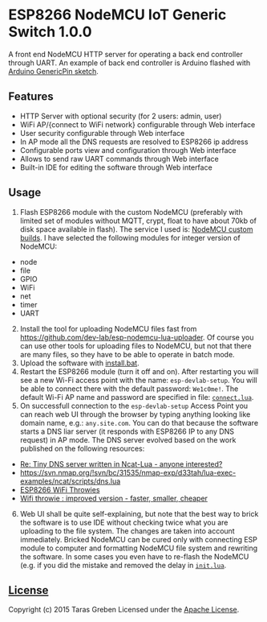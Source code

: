 # ESP8266 NodeMCU IoT Generic Switch 1.0.0
A front end NodeMCU HTTP server for operating a back end controller through UART. An example of back end controller is Arduino flashed with [Arduino GenericPin sketch](https://github.com/dev-lab/arduino-generic-pin).

## Features
* HTTP Server with optional security (for 2 users: admin, user)
* WiFi AP/{connect to WiFi network} configurable through Web interface
* User security configurable through Web interface
* In AP mode all the DNS requests are resolved to ESP8266 ip address
* Configurable ports view and configuration through Web interface
* Allows to send raw UART commands through Web interface
* Built-in IDE for editing the software through Web interface

## Usage
1. Flash ESP8266 module with the custom NodeMCU (preferably with limited set of modules without MQTT, crypt, float to have about 70kb of disk space available in flash). The service I used is: [NodeMCU custom builds](http://nodemcu-build.com/). I have selected the following modules for integer version of NodeMCU:
  * node
  * file
  * GPIO
  * WiFi
  * net
  * timer
  * UART 
2. Install the tool for uploading NodeMCU files fast from https://github.com/dev-lab/esp-nodemcu-lua-uploader. Of course you can use other tools for uploading files to NodeMCU, but not that there are many files, so they have to be able to operate in batch mode.
3. Upload the software with [install.bat](install.bat).
4. Restart the ESP8266 module (turn it off and on). After restarting you will see a new Wi-Fi access point with the name: `esp-devlab-setup`. You will be able to connect there with the default password: `We1c0me!`. The default Wi-Fi AP name and password are specified in file: [`connect.lua`](src/connect.lua). 
5. On successfull connection to the `esp-devlab-setup` Access Point you can reach web UI through the browser by typing anything looking like domain name, e.g.: `any.site.com`. You can do that because the software starts a DNS liar server (it responds with ESP8266 IP to any DNS request) in AP mode. The DNS server evolved based on the work published on the following resources:
  * [Re: Tiny DNS server written in Ncat-Lua - anyone interested?](http://seclists.org/nmap-dev/2013/q3/196)
  * https://svn.nmap.org/!svn/bc/31535/nmap-exp/d33tah/lua-exec-examples/ncat/scripts/dns.lua
  * [ESP8266 WiFi Throwies](http://hackaday.com/2015/05/03/esp8266-wifi-throwies/)
  * [Wifi throwie : improved version - faster, smaller, cheaper](http://iotests.blogspot.fr/2015/10/wifi-throwie-improved-version-faster.html)
6. Web UI shall be quite self-explaining, but note that the best way to brick the software is to use IDE without checking twice what you are uploading to the file system. The changes are taken into account immediately. Bricked NodeMCU can be cured only with connecting ESP module to computer and formatting NodeMCU file system and rewriting the software. In some cases you even have to re-flash the NodeMCU (e.g. if you did the mistake and removed the delay in [`init.lua`](src/init.lua).

## [License](LICENSE)
Copyright (c) 2015 Taras Greben
Licensed under the [Apache License](LICENSE).
